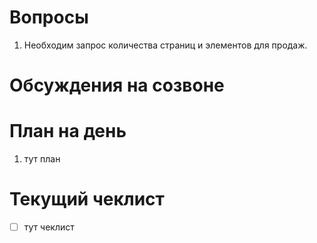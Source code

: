 # Вопросы
1. Необходим запрос количества страниц и элементов для продаж.

# Обсуждения на созвоне

# План на день
1. тут план
# Текущий чеклист 
- [ ] тут чеклист
